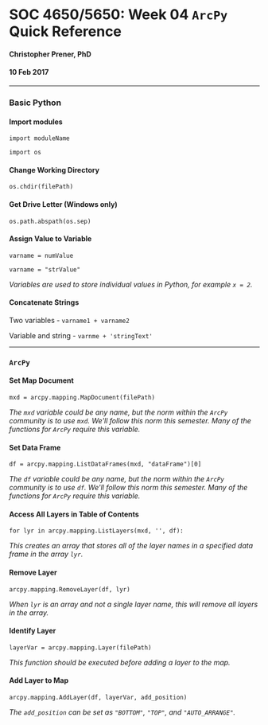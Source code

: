 # SOC 4650/5650: Week 04 `ArcPy` Quick Reference
#### Christopher Prener, PhD
#### 10 Feb 2017

---

### Basic Python
#### Import modules
`import moduleName`

`import os`

#### Change Working Directory
`os.chdir(filePath)`

#### Get Drive Letter (Windows only)
`os.path.abspath(os.sep)`

#### Assign Value to Variable
`varname = numValue`

`varname = "strValue"`

*Variables are used to store individual values in Python, for example `x = 2`.*

#### Concatenate Strings

Two variables - `varname1 + varname2`

Variable and string - `varnme + 'stringText'`

---

### `ArcPy`
#### Set Map Document
`mxd = arcpy.mapping.MapDocument(filePath)`

*The `mxd` variable could be any name, but the norm within the `ArcPy` community is to use `mxd`. We'll follow this norm this semester. Many of the functions for `ArcPy` require this variable.*

#### Set Data Frame
`df = arcpy.mapping.ListDataFrames(mxd, "dataFrame")[0]`

*The `df` variable could be any name, but the norm within the `ArcPy` community is to use `df`. We'll follow this norm this semester. Many of the functions for `ArcPy` require this variable.*

#### Access All Layers in Table of Contents
`for lyr in arcpy.mapping.ListLayers(mxd, '', df):`

*This creates an array that stores all of the layer names in a specified data frame in the array `lyr`.*

#### Remove Layer
`arcpy.mapping.RemoveLayer(df, lyr)`

*When `lyr` is an array and not a single layer name, this will remove all layers in the array.*

#### Identify Layer
`layerVar = arcpy.mapping.Layer(filePath)`

*This function should be executed before adding a layer to the map.*

#### Add Layer to Map
`arcpy.mapping.AddLayer(df, layerVar, add_position)`

*The `add_position` can be set as `"BOTTOM"`, `"TOP"`, and `"AUTO_ARRANGE"`.*
